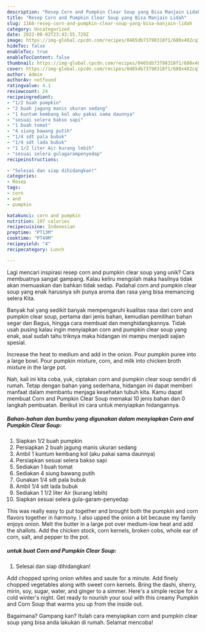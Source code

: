```yaml
---
description: "Resep Corn and Pumpkin Clear Soup yang Bisa Manjain Lidah"
title: "Resep Corn and Pumpkin Clear Soup yang Bisa Manjain Lidah"
slug: 1168-resep-corn-and-pumpkin-clear-soup-yang-bisa-manjain-lidah
category: Uncategorized
date: 2022-08-02T23:43:55.729Z
image: https://img-global.cpcdn.com/recipes/0465db73798318f1/680x482cq70/corn-and-pumpkin-clear-soup-foto-resep-utama.jpg
hideToc: false
enableToc: true
enableTocContent: false
thumbnail: https://img-global.cpcdn.com/recipes/0465db73798318f1/680x482cq70/corn-and-pumpkin-clear-soup-foto-resep-utama.jpg
cover: https://img-global.cpcdn.com/recipes/0465db73798318f1/680x482cq70/corn-and-pumpkin-clear-soup-foto-resep-utama.jpg
author: Admin
authorAv: notfound
ratingvalue: 4.1
reviewcount: 24
recipeingredient:
- "1/2 buah pumpkin"
- "2 buah jagung manis ukuran sedang"
- "1 kuntum kembang kol aku pakai sama daunnya"
- "sesuai selera bakso sapi"
- "1 buah tomat"
- "4 siung bawang putih"
- "1/4 sdt pala bubuk"
- "1/4 sdt lada bubuk"
- "1 1/2 liter Air kurang lebih"
- "sesuai selera gulagarampenyedap"
recipeinstructions:

- "Selesai dan siap dihidangkan!"
categories:
- Resep
tags:
- corn
- and
- pumpkin

katakunci: corn and pumpkin 
nutrition: 197 calories
recipecuisine: Indonesian
preptime: "PT13M"
cooktime: "PT49M"
recipeyield: "4"
recipecategory: Lunch

---
```





Lagi mencari inspirasi resep corn and pumpkin clear soup yang unik? Cara membuatnya sangat gampang. Kalau keliru mengolah maka hasilnya tidak akan memuaskan dan bahkan tidak sedap. Padahal corn and pumpkin clear soup yang enak harusnya sih punya aroma dan rasa yang bisa memancing selera Kita.





Banyak hal yang sedikit banyak mempengaruhi kualitas rasa dari corn and pumpkin clear soup, pertama dari jenis bahan, kemudian pemilihan bahan segar dan Bagus, hingga cara membuat dan menghidangkannya. Tidak usah pusing kalau ingin menyiapkan corn and pumpkin clear soup yang enak,      asal sudah tahu triknya maka hidangan ini mampu menjadi sajian spesial.














Increase the heat to medium and add in the onion. Pour pumpkin puree into a large bowl. Pour pumpkin mixture, corn, and milk into chicken broth mixture in the large pot.






Nah, kali ini kita coba, yuk, ciptakan corn and pumpkin clear soup sendiri di rumah. Tetap dengan bahan yang sederhana, hidangan ini dapat memberi manfaat dalam membantu menjaga kesehatan tubuh kita. Kamu dapat membuat Corn and Pumpkin Clear Soup memakai 10 jenis bahan dan 0 langkah pembuatan. Berikut ini cara untuk menyiapkan hidangannya.

<!--inarticleads1-->

##### Bahan-bahan dan bumbu yang digunakan dalam menyiapkan Corn and Pumpkin Clear Soup:

1. Siapkan 1/2 buah pumpkin
1. Persiapkan 2 buah jagung manis ukuran sedang
1. Ambil 1 kuntum kembang kol (aku pakai sama daunnya)
1. Persiapkan sesuai selera bakso sapi
1. Sediakan 1 buah tomat
1. Sediakan 4 siung bawang putih
1. Gunakan 1/4 sdt pala bubuk
1. Ambil 1/4 sdt lada bubuk
1. Sediakan 1 1/2 liter Air (kurang lebih)
1. Siapkan sesuai selera gula-garam-penyedap


This was really easy to put together and brought both the pumpkin and corn flavors together in harmony. I also upped the onion a bit because my family enjoys onion. Melt the butter in a large pot over medium-low heat and add the shallots. Add the chicken stock, corn kernels, broken cobs, whole ear of corn, salt, and pepper to the pot. 

<!--inarticleads2-->

#####  untuk buat Corn and Pumpkin Clear Soup:


1. Selesai dan siap dihidangkan!

Add chopped spring onion whites and saute for a minute. Add finely chopped vegetables along with sweet corn kernels. Bring the dashi, sherry, mirin, soy, sugar, water, and ginger to a simmer. Here&#39;s a simple recipe for a cold winter&#39;s night. Get ready to nourish your soul with this creamy Pumpkin and Corn Soup that warms you up from the inside out. 

Bagaimana? Gampang kan? Itulah cara menyiapkan corn and pumpkin clear soup yang bisa anda lakukan di rumah. Selamat mencoba!
